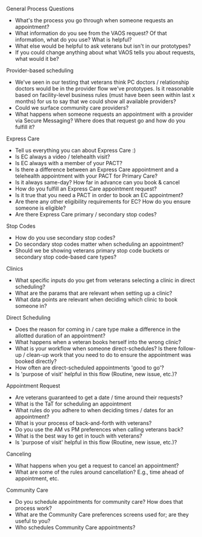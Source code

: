 General Process Questions

-   What's the process you go through when someone requests an appointment?
-   What information do you see from the VAOS request? Of that information, what do you use? What is helpful?
-   What else would be helpful to ask veterans but isn't in our prototypes?
-   If you could change anything about what VAOS tells you about requests, what would it be?

Provider-based scheduling

-   We've seen in our testing that veterans think PC doctors / relationship doctors would be in the provider flow we've prototypes. Is it reasonable based on facility-level business rules (must have been seen within last x months) for us to say that we could show all available providers?
-   Could we surface community care providers?
-   What happens when someone requests an appointment with a provider via Secure Messaging? Where does that request go and how do you fulfill it?

Express Care

-   Tell us everything you can about Express Care :)
-   Is EC always a video / telehealth visit?
-   Is EC always with a member of your PACT?
-   Is there a difference between an Express Care appointment and a telehealth appointment with your PACT for Primary Care?
-   Is it always same-day? How far in advance can you book & cancel
-   How do you fulfill an Express Care appointment request?
-   Is it true that you need a PACT in order to book an EC appointment?
-   Are there any other eligibility requirements for EC? How do you ensure someone is eligible?
-   Are there Express Care primary / secondary stop codes?

Stop Codes

-   How do you use secondary stop codes?
-   Do secondary stop codes matter when scheduling an appointment?
-   Should we be showing veterans primary stop code buckets or secondary stop code-based care types?

Clinics

-   What specific inputs do you get from veterans selecting a clinic in direct scheduling?
-   What are the params that are relevant when setting up a clinic?
-   What data points are relevant when deciding which clinic to book someone in?

Direct Scheduling

-   Does the reason for coming in / care type make a difference in the allotted duration of an appointment?
-   What happens when a veteran books herself into the wrong clinic?
-   What is your workflow when someone direct-schedules? Is there follow-up / clean-up work that you need to do to ensure the appointment was booked directly?
-   How often are direct-scheduled appointments 'good to go'?
-   Is 'purpose of visit' helpful in this flow (Routine, new issue, etc.)?

Appointment Request

-   Are veterans guaranteed to get a date / time around their requests?
-   What is the TaT for scheduling an appointment
-   What rules do you adhere to when deciding times / dates for an appointment?
-   What is your process of back-and-forth with veterans?
-   Do you use the AM vs PM preferences when calling veterans back?
-   What is the best way to get in touch with veterans?
-   Is 'purpose of visit' helpful in this flow (Routine, new issue, etc.)?

Canceling

-   What happens when you get a request to cancel an appointment?
-   What are some of the rules around cancellation? E.g., time ahead of appointment, etc.

Community Care

-   Do you schedule appointments for community care? How does that process work?
-   What are the Community Care preferences screens used for; are they useful to you?
-   Who schedules Community Care appointments?
